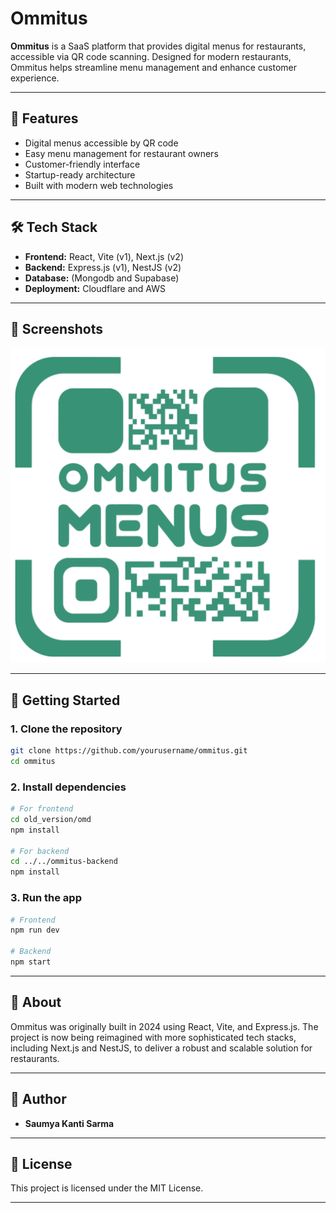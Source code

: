 # Ommitus

**Ommitus** is a SaaS platform that provides digital menus for restaurants, accessible via QR code scanning. Designed for modern restaurants, Ommitus helps streamline menu management and enhance customer experience.

---

## 🚀 Features

- Digital menus accessible by QR code
- Easy menu management for restaurant owners
- Customer-friendly interface
- Startup-ready architecture
- Built with modern web technologies

---

## 🛠️ Tech Stack

- **Frontend:** React, Vite (v1), Next.js (v2)
- **Backend:** Express.js (v1), NestJS (v2)
- **Database:** (Mongodb and Supabase)
- **Deployment:** Cloudflare and AWS

---

## 📸 Screenshots

<!-- Add screenshots or demo GIFs here -->
![QR Menu Example](assets/qr-logo.svg)

---

## 🏁 Getting Started

### 1. Clone the repository

```bash
git clone https://github.com/yourusername/ommitus.git
cd ommitus
```

### 2. Install dependencies

```bash
# For frontend
cd old_version/omd
npm install

# For backend
cd ../../ommitus-backend
npm install
```

### 3. Run the app

```bash
# Frontend
npm run dev

# Backend
npm start
```

---

## 📖 About

Ommitus was originally built in 2024 using React, Vite, and Express.js. The project is now being reimagined with more sophisticated tech stacks, including Next.js and NestJS, to deliver a robust and scalable solution for restaurants.

---

## 👤 Author

- **Saumya Kanti Sarma**

---

## 📄 License

This project is licensed under the MIT License.

---